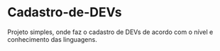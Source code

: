 # Cadastro-de-DEVs

Projeto simples, onde faz o cadastro de DEVs de acordo com o nível e conhecimento das linguagens. 
